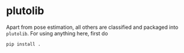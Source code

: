 # plutolib

Apart from pose estimation, all others are classified and packaged into `plutolib`.
For using anything here, first do

```bash
pip install .
```
